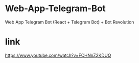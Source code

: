 # Web-App-Telegram-Bot
Web App Telegram Bot (React + Telegram Bot) + Bot Revolution
# link
https://www.youtube.com/watch?v=FCHNnZ2KDUQ
